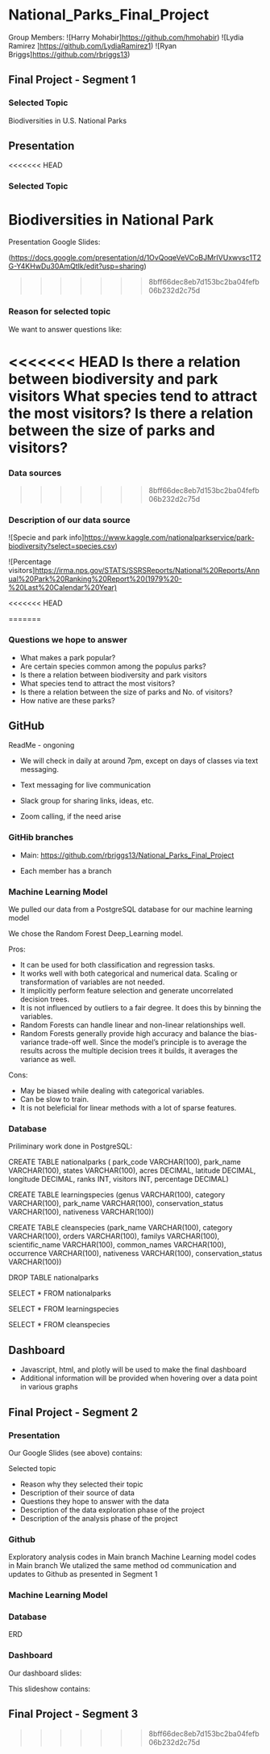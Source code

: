 # National_Parks_Final_Project



Group Members:
![Harry Mohabir]https://github.com/hmohabir)
![Lydia Ramirez ]https://github.com/LydiaRamirez1)
![Ryan Briggs]https://github.com/rbriggs13)

## Final Project - Segment 1

### Selected Topic

Biodiversities in U.S. National Parks

## Presentation

<<<<<<< HEAD
### Selected Topic

Biodiversities in National Park
=======
Presentation Google Slides:

(https://docs.google.com/presentation/d/1OvQoqeVeVCoBJMrIVUxwvsc1T2G-Y4KHwDu30AmQtIk/edit?usp=sharing)


>>>>>>> 8bff66dec8eb7d153bc2ba04fefb06b232d2c75d

### Reason for selected topic

We want to answer questions like:

<<<<<<< HEAD
Is there a relation between biodiversity and park visitors
What species tend to attract the most visitors?
Is there a relation between the size of parks and visitors?
=======
### Data sources
>>>>>>> 8bff66dec8eb7d153bc2ba04fefb06b232d2c75d

### Description of our data source

![Specie and park info]https://www.kaggle.com/nationalparkservice/park-biodiversity?select=species.csv)


![Percentage visitors]https://irma.nps.gov/STATS/SSRSReports/National%20Reports/Annual%20Park%20Ranking%20Report%20(1979%20-%20Last%20Calendar%20Year)


<<<<<<< HEAD

=======

### Questions we hope to answer


- What makes a park popular?
- Are certain species common among the populus parks?
- Is there a relation between biodiversity and park visitors
- What species tend to attract the most visitors?
- Is there a relation between the size of parks and No. of visitors?
- How native are these parks?


## GitHub

ReadMe - ongoning

- We will check in daily at around 7pm, except on days of classes via text messaging.

- Text messaging for live communication
- Slack group for sharing links, ideas, etc.
- Zoom calling, if the need arise

### GitHib branches

- Main: https://github.com/rbriggs13/National_Parks_Final_Project

- Each member has a branch


###  Machine Learning Model

We pulled our data from a PostgreSQL database for our machine learning model

We chose the Random Forest Deep_Learning model.

Pros:
- It can be used for both classification and regression tasks.
- It works well with both categorical and numerical data. Scaling or transformation of variables are not needed.
- It implicitly perform feature selection and generate uncorrelated decision trees. 
- It is not influenced by outliers to a fair degree. It does this by binning the variables.
- Random Forests can handle linear and non-linear relationships well.
- Random Forests generally provide high accuracy and balance the bias-variance trade-off well. Since the model’s principle is to average the results across the multiple decision trees it builds, it averages the variance as well.

Cons:
- May be biased while dealing with categorical variables.
- Can be slow to train.
- It is not beleficial for linear methods with a lot of sparse features.

### Database

Priliminary work done in PostgreSQL:

CREATE TABLE nationalparks ( park_code VARCHAR(100), park_name VARCHAR(100), states VARCHAR(100), acres DECIMAL, latitude DECIMAL, longitude DECIMAL, ranks INT, visitors INT, percentage DECIMAL)

CREATE TABLE learningspecies (genus VARCHAR(100), category VARCHAR(100), park_name VARCHAR(100), conservation_status VARCHAR(100), nativeness VARCHAR(100))

CREATE TABLE cleanspecies (park_name VARCHAR(100), category VARCHAR(100), orders VARCHAR(100), familys VARCHAR(100), scientific_name VARCHAR(100), common_names VARCHAR(100), occurrence VARCHAR(100), nativeness VARCHAR(100), conservation_status VARCHAR(100))

DROP TABLE nationalparks 

SELECT * FROM nationalparks

SELECT * FROM learningspecies

SELECT * FROM cleanspecies

## Dashboard
 - Javascript, html, and plotly will be used to make the final dashboard
 - Additional information will be provided when hovering over a data point in various graphs

## Final Project - Segment 2

### Presentation

Our Google Slides (see above) contains:

Selected topic

- Reason why they selected their topic
- Description of their source of data
- Questions they hope to answer with
the data
- Description of the data exploration
phase of the project
- Description of the analysis phase of
the project

### Github

Exploratory analysis codes in Main branch
Machine Learning model codes in Main branch
We utalized the same method od communication and updates to Github as presented in Segment 1

### Machine Learning Model

### Database
ERD 

### Dashboard

Our dashboard slides:

This slideshow contains:



## Final Project - Segment 3


>>>>>>> 8bff66dec8eb7d153bc2ba04fefb06b232d2c75d
